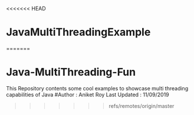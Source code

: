 <<<<<<< HEAD
# JavaMultiThreadingExample

=======
# Java-MultiThreading-Fun
This Repository contents some cool examples to showcase multi threading capabilities of Java 
#Author : Aniket Roy
Last Updated : 11/09/2019
>>>>>>> refs/remotes/origin/master
